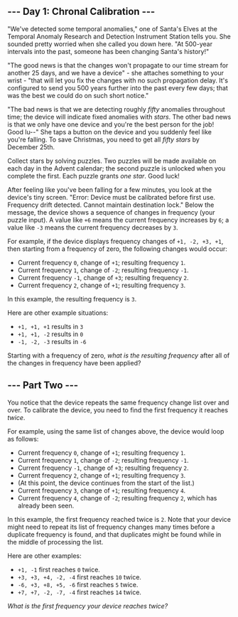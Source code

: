 ﻿## --- Day 1: Chronal Calibration ---

"We've detected some temporal anomalies," one of Santa's Elves at the  Temporal Anomaly Research and Detection Instrument Station  tells you. She sounded pretty worried when she called you down here. "At 500-year intervals into the past, someone has been changing Santa's history!"

"The good news is that the changes won't propagate to our time stream for another 25 days, and we have a device" - she attaches something to your wrist - "that will let you fix the changes with no such propagation delay. It's configured to send you 500 years further into the past every few days; that was the best we could do on such short notice."

"The bad news is that we are detecting roughly  _fifty_  anomalies throughout time; the device will indicate fixed anomalies with  _stars_. The other bad news is that we only have one device and you're the best person for the job! Good lu--" She taps a button on the device and you suddenly feel like you're falling. To save Christmas, you need to get all  _fifty stars_  by December 25th.

Collect stars by solving puzzles. Two puzzles will be made available on each day in the Advent calendar; the second puzzle is unlocked when you complete the first. Each puzzle grants  _one star_. Good luck!

After feeling like you've been falling for a few minutes, you look at the device's tiny screen. "Error: Device must be calibrated before first use. Frequency drift detected. Cannot maintain destination lock." Below the message, the device shows a sequence of changes in frequency (your puzzle input). A value like  `+6`  means the current frequency increases by  `6`; a value like  `-3`  means the current frequency decreases by  `3`.

For example, if the device displays frequency changes of  `+1, -2, +3, +1`, then starting from a frequency of zero, the following changes would occur:

-   Current frequency  `0`, change of  `+1`; resulting frequency  `1`.
-   Current frequency  `1`, change of  `-2`; resulting frequency  `-1`.
-   Current frequency  `-1`, change of  `+3`; resulting frequency  `2`.
-   Current frequency  `2`, change of  `+1`; resulting frequency  `3`.

In this example, the resulting frequency is  `3`.

Here are other example situations:

-   `+1, +1, +1`  results in  `3`
-   `+1, +1, -2`  results in  `0`
-   `-1, -2, -3`  results in  `-6`

Starting with a frequency of zero,  _what is the resulting frequency_  after all of the changes in frequency have been applied?

## --- Part Two ---

You notice that the device repeats the same frequency change list over and over. To calibrate the device, you need to find the first frequency it reaches  _twice_.

For example, using the same list of changes above, the device would loop as follows:

-   Current frequency  `0`, change of  `+1`; resulting frequency  `1`.
-   Current frequency  `1`, change of  `-2`; resulting frequency  `-1`.
-   Current frequency  `-1`, change of  `+3`; resulting frequency  `2`.
-   Current frequency  `2`, change of  `+1`; resulting frequency  `3`.
-   (At this point, the device continues from the start of the list.)
-   Current frequency  `3`, change of  `+1`; resulting frequency  `4`.
-   Current frequency  `4`, change of  `-2`; resulting frequency  `2`, which has already been seen.

In this example, the first frequency reached twice is  `2`. Note that your device might need to repeat its list of frequency changes many times before a duplicate frequency is found, and that duplicates might be found while in the middle of processing the list.

Here are other examples:

-   `+1, -1`  first reaches  `0`  twice.
-   `+3, +3, +4, -2, -4`  first reaches  `10`  twice.
-   `-6, +3, +8, +5, -6`  first reaches  `5`  twice.
-   `+7, +7, -2, -7, -4`  first reaches  `14`  twice.

_What is the first frequency your device reaches twice?_